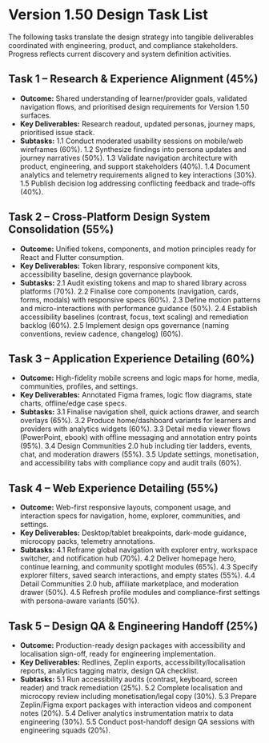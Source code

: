 # Version 1.50 Design Task List

The following tasks translate the design strategy into tangible deliverables coordinated with engineering, product, and compliance stakeholders. Progress reflects current discovery and system definition activities.

## Task 1 – Research & Experience Alignment (45%)
- **Outcome:** Shared understanding of learner/provider goals, validated navigation flows, and prioritised design requirements for Version 1.50 surfaces.
- **Key Deliverables:** Research readout, updated personas, journey maps, prioritised issue stack.
- **Subtasks:**
  1.1 Conduct moderated usability sessions on mobile/web wireframes (60%).
  1.2 Synthesize findings into persona updates and journey narratives (50%).
  1.3 Validate navigation architecture with product, engineering, and support stakeholders (40%).
  1.4 Document analytics and telemetry requirements aligned to key interactions (30%).
  1.5 Publish decision log addressing conflicting feedback and trade-offs (40%).

## Task 2 – Cross-Platform Design System Consolidation (55%)
- **Outcome:** Unified tokens, components, and motion principles ready for React and Flutter consumption.
- **Key Deliverables:** Token library, responsive component kits, accessibility baseline, design governance playbook.
- **Subtasks:**
  2.1 Audit existing tokens and map to shared library across platforms (70%).
  2.2 Finalise core components (navigation, cards, forms, modals) with responsive specs (60%).
  2.3 Define motion patterns and micro-interactions with performance guidance (50%).
  2.4 Establish accessibility baselines (contrast, focus, text scaling) and remediation backlog (60%).
  2.5 Implement design ops governance (naming conventions, review cadence, changelog) (60%).

## Task 3 – Application Experience Detailing (60%)
- **Outcome:** High-fidelity mobile screens and logic maps for home, media, communities, profiles, and settings.
- **Key Deliverables:** Annotated Figma frames, logic flow diagrams, state charts, offline/edge case specs.
- **Subtasks:**
  3.1 Finalise navigation shell, quick actions drawer, and search overlays (65%).
  3.2 Produce home/dashboard variants for learners and providers with analytics widgets (60%).
  3.3 Detail media viewer flows (PowerPoint, ebook) with offline messaging and annotation entry points (95%).
  3.4 Design Communities 2.0 hub including tier ladders, events, chat, and moderation drawers (55%).
  3.5 Update settings, monetisation, and accessibility tabs with compliance copy and audit trails (60%).

## Task 4 – Web Experience Detailing (55%)
- **Outcome:** Web-first responsive layouts, component usage, and interaction specs for navigation, home, explorer, communities, and settings.
- **Key Deliverables:** Desktop/tablet breakpoints, dark-mode guidance, microcopy packs, telemetry annotations.
- **Subtasks:**
  4.1 Reframe global navigation with explorer entry, workspace switcher, and notification hub (70%).
  4.2 Deliver homepage hero, continue learning, and community spotlight modules (65%).
  4.3 Specify explorer filters, saved search interactions, and empty states (55%).
  4.4 Detail Communities 2.0 hub, affiliate marketplace, and moderation drawer (50%).
  4.5 Refresh profile modules and compliance-first settings with persona-aware variants (50%).

## Task 5 – Design QA & Engineering Handoff (25%)
- **Outcome:** Production-ready design packages with accessibility and localisation sign-off, ready for engineering implementation.
- **Key Deliverables:** Redlines, Zeplin exports, accessibility/localisation reports, analytics tagging matrix, design QA checklist.
- **Subtasks:**
  5.1 Run accessibility audits (contrast, keyboard, screen reader) and track remediation (25%).
  5.2 Complete localisation and microcopy review including monetisation/legal copy (30%).
  5.3 Prepare Zeplin/Figma export packages with interaction videos and component notes (20%).
  5.4 Deliver analytics instrumentation matrix to data engineering (30%).
  5.5 Conduct post-handoff design QA sessions with engineering squads (20%).
